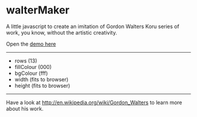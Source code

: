 # walterMaker
A little javascript to create an imitation of Gordon Walters Koru series of work, you know, without the artistic creativity.

Open the [demo here](http://rawgit.com/andybateman/walterMaker/master/index.html)

---

* rows (13)
* fillColour (000)
* bgColour (fff)
* width (fits to browser)
* height (fits to browser)

---

Have a look at http://en.wikipedia.org/wiki/Gordon_Walters to learn more about his work.
